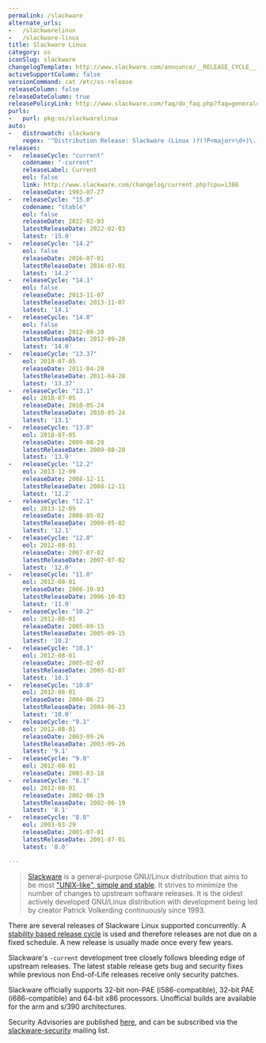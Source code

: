 ```yaml
---
permalink: /slackware
alternate_urls:
-   /slackwarelinux
-   /slackware-linux
title: Slackware Linux
category: os
iconSlug: slackware
changelogTemplate: http://www.slackware.com/announce/__RELEASE_CYCLE__.php
activeSupportColumn: false
versionCommand: cat /etc/os-release
releaseColumn: false
releaseDateColumn: true
releasePolicyLink: http://www.slackware.com/faq/do_faq.php?faq=general#4
purls:
-   purl: pkg:os/slackwarelinux
auto:
-   distrowatch: slackware
    regex: '^Distribution Release: Slackware (Linux )?(?P<major>\d+)\.(?P<minor>\d+)$'
releases:
-   releaseCycle: "current"
    codename: "-current"
    releaseLabel: Current
    eol: false
    link: http://www.slackware.com/changelog/current.php?cpu=i386
    releaseDate: 1993-07-27
-   releaseCycle: "15.0"
    codename: "stable"
    eol: false
    releaseDate: 2022-02-03
    latestReleaseDate: 2022-02-03
    latest: '15.0'
-   releaseCycle: "14.2"
    eol: false
    releaseDate: 2016-07-01
    latestReleaseDate: 2016-07-01
    latest: '14.2'
-   releaseCycle: "14.1"
    eol: false
    releaseDate: 2013-11-07
    latestReleaseDate: 2013-11-07
    latest: '14.1'
-   releaseCycle: "14.0"
    eol: false
    releaseDate: 2012-09-28
    latestReleaseDate: 2012-09-28
    latest: '14.0'
-   releaseCycle: "13.37"
    eol: 2018-07-05
    releaseDate: 2011-04-28
    latestReleaseDate: 2011-04-28
    latest: '13.37'
-   releaseCycle: "13.1"
    eol: 2018-07-05
    releaseDate: 2010-05-24
    latestReleaseDate: 2010-05-24
    latest: '13.1'
-   releaseCycle: "13.0"
    eol: 2018-07-05
    releaseDate: 2009-08-28
    latestReleaseDate: 2009-08-28
    latest: '13.0'
-   releaseCycle: "12.2"
    eol: 2013-12-09
    releaseDate: 2008-12-11
    latestReleaseDate: 2008-12-11
    latest: '12.2'
-   releaseCycle: "12.1"
    eol: 2013-12-09
    releaseDate: 2008-05-02
    latestReleaseDate: 2008-05-02
    latest: '12.1'
-   releaseCycle: "12.0"
    eol: 2012-08-01
    releaseDate: 2007-07-02
    latestReleaseDate: 2007-07-02
    latest: '12.0'
-   releaseCycle: "11.0"
    eol: 2012-08-01
    releaseDate: 2006-10-03
    latestReleaseDate: 2006-10-03
    latest: '11.0'
-   releaseCycle: "10.2"
    eol: 2012-08-01
    releaseDate: 2005-09-15
    latestReleaseDate: 2005-09-15
    latest: '10.2'
-   releaseCycle: "10.1"
    eol: 2012-08-01
    releaseDate: 2005-02-07
    latestReleaseDate: 2005-02-07
    latest: '10.1'
-   releaseCycle: "10.0"
    eol: 2012-08-01
    releaseDate: 2004-06-23
    latestReleaseDate: 2004-06-23
    latest: '10.0'
-   releaseCycle: "9.1"
    eol: 2012-08-01
    releaseDate: 2003-09-26
    latestReleaseDate: 2003-09-26
    latest: '9.1'
-   releaseCycle: "9.0"
    eol: 2012-08-01
    releaseDate: 2003-03-18
-   releaseCycle: "8.1"
    eol: 2012-08-01
    releaseDate: 2002-06-19
    latestReleaseDate: 2002-06-19
    latest: '8.1'
-   releaseCycle: "8.0"
    eol: 2003-03-29
    releaseDate: 2001-07-01
    latestReleaseDate: 2001-07-01
    latest: '8.0'

---
```


> [Slackware](http://www.slackware.com/) is a general-purpose GNU/Linux distribution that aims to be most ["UNIX-like", simple and stable](http://www.slackware.com/info/). It strives to minimize the number of changes to upstream software releases.  It is the oldest actively developed GNU/Linux distribution with development being led by creator Patrick Volkerding continuously since 1993.

There are several releases of Slackware Linux supported concurrently.  A [stability based release cycle](http://www.slackware.com/faq/do_faq.php?faq=general#4) is used and therefore releases are not due on a fixed schedule. A new release is usually made once every few years.

Slackware's `-current` development tree closely follows bleeding edge of upstream releases. The latest stable release gets bug and security fixes while previous non End-of-Life releases receive only security patches.

Slackware officially supports 32-bit non-PAE (i586-compatible), 32-bit PAE (i686-compatible) and 64-bit x86 processors.  Unofficial builds are available for the arm and s/390 architectures.

Security Advisories are published [here](http://www.slackware.com/security/), and can be subscribed via the [slackware-security](http://www.slackware.com/lists/) mailing list.
